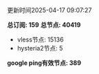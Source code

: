 更新时间2025-04-17 09:07:27

**总订阅: 159**
**总节点: 40419**
- vless节点: 15136
- hysteria2节点: 5

**google ping有效节点: 389**
